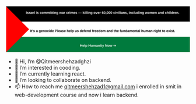 [![Stand With Palestine](https://github.com/standforhumanity/stand-with-palestine/blob/main/Banners/Banner1.svg)](https://stand-with-palestine.vercel.app)
- 👋 Hi, I’m @Qitmeershehzadghzi
- 👀 I’m interested in cooding.
- 🌱 I’m currently learning react.
- 💞️ I’m looking to collaborate on backend.
- 📫 How to reach me qitmeershehzad1@gmail.com
i enrolled in smit in web-development course
and now i learn backend.
